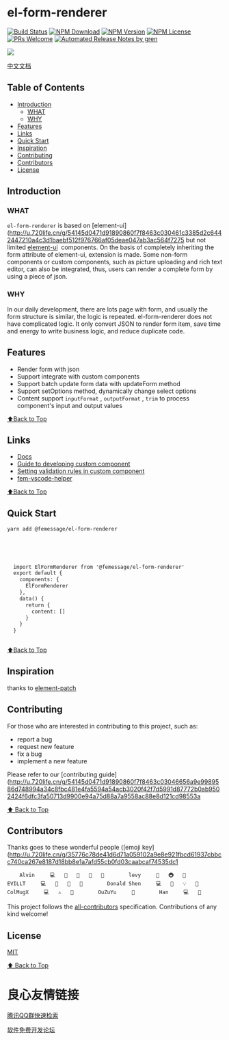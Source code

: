 # el-form-renderer

[![Build Status](https://badgen.net/travis/FEMessage/el-form-renderer/master)](https://travis-ci.com/FEMessage/el-form-renderer)
[![NPM Download](https://badgen.net/npm/dm/@femessage/el-form-renderer)](https://www.npmjs.com/package/@femessage/el-form-renderer)
[![NPM Version](https://badgen.net/npm/v/@femessage/el-form-renderer)](https://www.npmjs.com/package/@femessage/el-form-renderer)
[![NPM License](https://badgen.net/npm/license/@femessage/el-form-renderer)](https://github.com/FEMessage/el-form-renderer/blob/master/LICENSE)
[![PRs Welcome](https://img.shields.io/badge/PRs-welcome-brightgreen.svg)](https://github.com/FEMessage/el-form-renderer/pulls)
[![Automated Release Notes by gren](https://img.shields.io/badge/%F0%9F%A4%96-release%20notes-00B2EE.svg)](https://github-tools.github.io/github-release-notes/)

![](https://i.loli.net/2019/11/14/Nz6n9l7KixqIHsa.png)

[中文文档](./README-zh.md)

## Table of Contents

- [Introduction](#introduction)
  - [WHAT](#what)
  - [WHY](#why)
- [Features](#features)
- [Links](#links)
- [Quick Start](#quick-start)
- [Inspiration](#inspiration)
- [Contributing](#contributing)
- [Contributors](#contributors)
- [License](#license)

## Introduction

### WHAT

`el-form-renderer` is based on [element-ui](http://u.720life.cn/g/54145d0471d91890860f7f8463c030461c3385d2c6442447210a4c3d1baebf512f976766af05deae047ab3ac564f7275  but not limited [element-ui](http://u.720life.cn/g/54145d0471d91890860f7f8463c030461c3385d2c6442447210a4c3d1baebf5188ca4979686fe7db89246207127fdadd)  components. On the basis of completely inheriting the form attribute of element-ui, extension is made. Some non-form components or custom components, such as picture uploading and rich text editor, can also be integrated, thus, users can render a complete form by using a piece of json.

### WHY

In our daily development, there are lots page with form, and usually the form structure is similar, the logic is repeated. el-form-renderer does not have complicated logic. It only convert JSON to render form item, save time and energy to write business logic, and reduce duplicate code.

## Features

- Render form with json
- Support integrate with custom components
- Support batch update form data with updateForm method
- Support setOptions method, dynamically change select options
- Content support `inputFormat` , `outputFormat` , `trim` to process component's input and output values

[⬆Back to Top](#table-of-contents)

## Links

- [Docs](http://u.720life.cn/g/a919183390e89760212c1bca8de9a518bbc461894bffce8db306d672e09bc0add0a52484949ca8df03efb26b5efb5f62) 
- [Guide to developing custom component](http://u.720life.cn/g/54145d0471d91890860f7f8463c03046e338e50bd0ef75daed2abd1ededd4a085f367ef803ac2f1354248432a8971e87ba1123d410091114d0810195b9c00d285b31790741a439c778141ecbe3e2bbfac67080bcbce513160d01f03fba71c90f) 
- [Setting validation rules in custom component](http://u.720life.cn/g/54145d0471d91890860f7f8463c030466dc62a7036e7731b92df3e433cf01992eb5717f56db7c211a6e8ef5756a9f758d958409d1627d93ee68bafa740e17d840cfcb2809453ed7ab9b75c6e86207618cf27fd7a1cdd1262a39c7d9ef775d0557ed3ef08f2108d179f9d99757b4d44cd) 
- [fem-vscode-helper](http://u.720life.cn/g/61df49c8dfe6497e1d755535043d5993f084ad4bb2562a93ce813aeeb8e143e31ce529a8f29bba55ad86d25d141343883237056c2a23ef53c8e9cb52e47dc2de9d38274d8bc08bef1bd5fef55170dbf5) 

[⬆Back to Top](#table-of-contents)

## Quick Start

```sh
yarn add @femessage/el-form-renderer
```

```html
 
    
 
 
  import ElFormRenderer from '@femessage/el-form-renderer'
  export default {
    components: {
      ElFormRenderer
    },
    data() {
      return {
        content: []
      }
    }
  }
 
```

[⬆Back to Top](#table-of-contents)

## Inspiration

thanks to [element-patch](http://u.720life.cn/g/54145d0471d91890860f7f8463c03046675c70dc20b735606e9a87aa606d16a698f838a0ffc3a22f081b7fc2e0dadada) 

## Contributing

For those who are interested in contributing to this project, such as:

- report a bug
- request new feature
- fix a bug
- implement a new feature

Please refer to our [contributing guide](http://u.720life.cn/g/54145d0471d91890860f7f8463c03046656a9e9989586d748994a34c8fbc481e4fa5594a54acb3020f42f7d5991d87772b0ab9502424f6dfc3fa50713d9900e94a75d88a7a9558ac88e8d121cd98553a 

[⬆ Back to Top](#table-of-contents)

## Contributors

Thanks goes to these wonderful people ([emoji key](http://u.720life.cn/g/35776c78de41d6d71a059102a9e8e921fbcd61937cbbcc740ca267e8187d18bb8e1a7afd55cb0fd03caabcaf74535dc1 

 
 
        Alvin     💻   👀   🐛   📝   🤔        levy     👀   🚇   🤔        EVILLT     💻   🐛   📝   🤔        Donald Shen     💻   📖   💡   📝        ColMugX     💻   ⚠️   📖        OuZuYu     🐛        Han     💻   📖    

 

This project follows the [all-contributors](http://u.720life.cn/g/54145d0471d91890860f7f8463c03046af6463814647b757f017863e54c8640ab5da9f69ecb42c4faae0ea71740deab2df695a72bddabfa7ec20f6631d043550)  specification. Contributions of any kind welcome!

## License

[MIT](./LICENSE)

[⬆ Back to Top](#table-of-contents)



 # 良心友情链接

[腾讯QQ群快速检索](http://u.720life.cn/s/8cf73f7c)

[软件免费开发论坛](http://u.720life.cn/s/bbb01dc0)